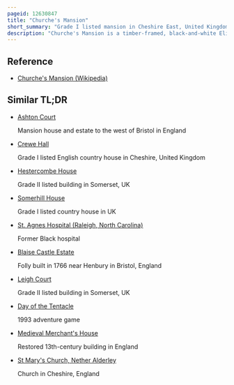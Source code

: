 ```yaml
---
pageid: 12630847
title: "Churche's Mansion"
short_summary: "Grade I listed mansion in Cheshire East, United Kingdom"
description: "Churche's Mansion is a timber-framed, black-and-white Elizabethan Mansion House at the eastern End of Hospital Street in Nantwich, Cheshire, England. The Grade I listed building Dates from 1577 and is one of very few that survived the great Fire of Nantwich in 1583."
---
```


## Reference

- [Churche's Mansion (Wikipedia)](https://en.wikipedia.org/?curid=12630847)

## Similar TL;DR

- [Ashton Court](/tldr/en/ashton-court)

  Mansion house and estate to the west of Bristol in England

- [Crewe Hall](/tldr/en/crewe-hall)

  Grade I listed English country house in Cheshire, United Kingdom

- [Hestercombe House](/tldr/en/hestercombe-house)

  Grade II listed building in Somerset, UK

- [Somerhill House](/tldr/en/somerhill-house)

  Grade I listed country house in UK

- [St. Agnes Hospital (Raleigh, North Carolina)](/tldr/en/st-agnes-hospital-raleigh-north-carolina)

  Former Black hospital

- [Blaise Castle Estate](/tldr/en/blaise-castle-estate)

  Folly built in 1766 near Henbury in Bristol, England

- [Leigh Court](/tldr/en/leigh-court)

  Grade II listed building in Somerset, UK

- [Day of the Tentacle](/tldr/en/day-of-the-tentacle)

  1993 adventure game

- [Medieval Merchant's House](/tldr/en/medieval-merchants-house)

  Restored 13th-century building in England

- [St Mary's Church, Nether Alderley](/tldr/en/st-marys-church-nether-alderley)

  Church in Cheshire, England
